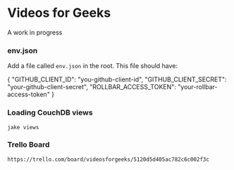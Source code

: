 Videos for Geeks
=================

A work in progress

### env.json

Add a file called `env.json` in the root. This file should have:

{
	"GITHUB_CLIENT_ID": "you-github-client-id",
	"GITHUB_CLIENT_SECRET": "your-github-client-secret",
	"ROLLBAR_ACCESS_TOKEN": "your-rollbar-access-token"
}

### Loading CouchDB views

	jake views

### Trello Board

	https://trello.com/board/videosforgeeks/5120d5d405ac782c6c002f3c

